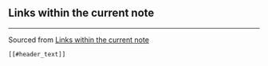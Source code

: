 

## Links within the current note
---
Sourced from  [Links within the current note](https://forum.obsidian.md/t/links-within-the-current-note/168)

```syntax
[[#header_text]]
```

